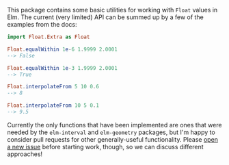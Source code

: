 This package contains some basic utilities for working with `Float` values in
Elm. The current (very limited) API can be summed up by a few of the examples
from the docs:

```elm
import Float.Extra as Float

Float.equalWithin 1e-6 1.9999 2.0001
--> False

Float.equalWithin 1e-3 1.9999 2.0001
--> True

Float.interpolateFrom 5 10 0.6
--> 8

Float.interpolateFrom 10 5 0.1
--> 9.5
```

Currently the only functions that have been implemented are ones that were
needed by the `elm-interval` and `elm-geometry` packages, but I'm happy to
consider pull requests for other generally-useful functionality. Please
[open a new issue](https://github.com/ianmackenzie/elm-float-extra/issues)
before starting work, though, so we can discuss different approaches!
